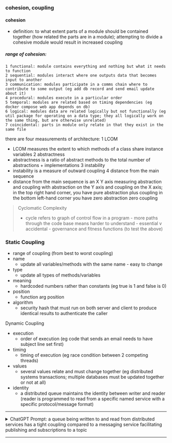 ### cohesion, coupling
#### cohesion
- definition: to what extent parts of a module should be contained together (how related the parts are in a module); attempting to divide a cohesive module would result in increased coupling

##### range of cohesion:
	1 functional: module contains everything and nothing but what it needs to function
	2 sequential: modules interact where one outputs data that becomes input to another
	3 communication: modules participate in a comms chain where to contribute to some output (eg add db record and send email update about it)
	4 procedural: modules execute in a particular order
	5 temporal: modules are related based on timing dependencies (eg docker compose web app depends on db)
	6 logical: modules data are related logically but not functionally (eg util package for operating on a data type; they all logically work on the same thing, but are otherwise unrelated)
	7 coincidental: parts in module only relate in that they exist in the same file

there are four measurements of architecture: 
1 LCOM 
- LCOM measures the extent to which methods of a class share instance variables
2 abstractness
- abstractness is a ratio of abstract methods to the total number of abstractions + implementations 
3 instability
-  instability is a measure of outward coupling 
4 distance from the main sequence 
- distance from the main sequence is an X Y axis measuring abstraction and coupling with abstraction on the Y axis and coupling on the X axis; in the top right hand corner, you have pure abstraction plus coupling in the bottom left-hand corner you have zero abstraction zero coupling


> Cyclomatic Complexity 
> - cycle refers to graph of control flow in a program
	- more paths through the code base means harder to understand
	- essential v accidental
	- governance and fitness functions (to test the above)

### Static Coupling
- range of coupling (from best to worst coupling)
- name
	- update all variables/methods with the same name - easy to change
- type
	- update all types of methods/variables
- meaning
	- hardcoded numbers rather than constants (eg true is 1 and false is 0)
- position
	- function arg position
- algorithm
	- security hash that must run on both server and client to produce identical results to authenticate the caller

Dynamic Coupling
- execution
	- order of execution (eg code that sends an email needs to have subject line set first)
- timing
	- timing of execution (eg race condition between 2 competing threads)
- values
	- several values relate and must change together (eg distributed systems transactions; multiple databases must be updated together or not at all)
- identity
	- a distributed queue maintains the identity between writer and reader (reader is programmed to read from a specific named service with a specific protocol/message format)
----

<details>
  <summary>ChatGPT Prompt: a queue being written to and read from distributed services has a tight coupling compared to a messaging service facilitating publishing and subscriptions to a topic</summary>
  

Answer: Yes, you're correct. A queue being directly written to and read from by distributed services often results in tighter coupling compared to using a messaging service that facilitates publishing and subscriptions to a topic. Here's why:

### Direct Queue Interaction

- **Tight Coupling:** When services directly interact with a queue, they often have explicit knowledge of the queue's existence, its name, and possibly its schema. This setup means that producers and consumers are closely tied to the specifics of the queue, leading to tight coupling. For instance, if a service posts messages to a queue, any consuming service must know the exact queue to listen to and understand the format of the messages it receives.
- **Dependency on Queue Mechanics:** Both the producing and consuming services must manage their connection and interaction with the queue, including error handling, message serialization/deserialization, and understanding the queue's delivery semantics (e.g., at-least-once, exactly-once).

### Messaging Service with Topics

- **Looser Coupling:** In a publish/subscribe model using topics, services don't directly interact with a queue. Instead, they publish messages to a topic or subscribe to a topic without needing to know about other services. This approach decouples producers from consumers—producers just emit messages to a topic, and consumers listen to the topic they are interested in without needing to know who the producers are.
- **Abstracted Interaction:** The messaging system abstracts the complexity of message distribution, allowing services to focus on their business logic rather than the intricacies of message passing. This setup facilitates easier changes and scalability, as adding or removing consumers or changing a message format can often be done without impacting other services.
- **Flexibility and Scalability:** With topics, it's easier to scale the system by adding more consumers or publishers. Since services are not tightly coupled, new services can be introduced to publish or consume messages without requiring changes to existing services.

### Example: Order Processing System

- **Direct Queue Interaction:** An `OrderService` directly puts an order into a `ProcessingQueue`, and an `InventoryService` reads from this queue. If the queue's structure or the message format changes, both services need to be updated. Additionally, if a new service like a `ShippingService` needs to process the same orders, it must also interact directly with the `ProcessingQueue`, increasing coupling and complexity.
- **Messaging Service with Topics:** The `OrderService` publishes orders to an `OrderTopic`. Both `InventoryService` and `ShippingService` subscribe to the `OrderTopic`. The `OrderService` doesn't need to know about the subscribers, and new subscribers can be added without affecting the publisher or other subscribers, leading to a more flexible and scalable architecture.

In summary, using a messaging service with the publish/subscribe model provides a more decoupled, scalable, and flexible architecture compared to direct interactions with a queue, facilitating easier maintenance and the ability to evolve parts of the system independently.

</details>

-----


 